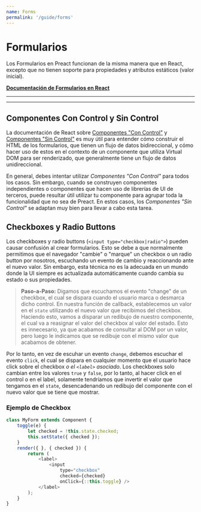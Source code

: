 ```yaml
---
name: Forms
permalink: '/guide/forms'
---
```


# Formularios<!-- omit in toc -->

Los Formularios en Preact funcionan de la misma manera que en React, excepto que no tienen soporte para propiedades y atributos estáticos (valor inicial).

**[Documentación de Formularios en React](https://facebook.github.io/react/docs/forms.html)**

---

<toc></toc>

---

## Componentes Con Control y Sin Control

La documentación de React sobre [Componentes "Con Control"](https://facebook.github.io/react/docs/forms.html#controlled-components) y [Componentes "Sin Control"](https://facebook.github.io/react/docs/forms.html#uncontrolled-components) es muy útil para entender cómo construir el HTML de los formularios, que tienen un flujo de datos bidireccional, y cómo hacer uso de estos en el contexto de un componente que utiliza Virtual DOM para ser renderizado, que generalmente tiene un flujo de datos unidireccional.

En general, debes intentar utilizar _Componentes "Con Control"_ para todos los casos. Sin embargo, cuando se construyen componentes independientes o componentes que hacen uso de librerías de UI de terceros, puede resultar útil utilizar tu componente para agrupar toda la funcionalidad que no sea de Preact. En estos casos, los _Componentes "Sin Control"_ se adaptan muy bien para llevar a cabo esta tarea.


## Checkboxes y Radio Buttons

Los checkboxes y radio buttons (`<input type="checkbox|radio">`) pueden causar confusión al crear formularios. Esto se debe a que normalmente permitimos que el navegador "cambie" o "marque" un checkbox o un radio button por nosotros, escuchando un evento de cambio y reaccionando ante el nuevo valor. Sin embargo, esta técnica no es la adecuada en un mundo donde la UI siempre es actualizada automáticamente cuando cambia su estado o sus propiedades.

> **Paso-a-Paso:** Digamos que escuchamos el evento "change" de un checkbox, el cual se dispara cuando el usuario marca o desmarca dicho control. En nuestra función de callback, establecemos un valor en el `state` utilizando el nuevo valor que recibimos del checkbox. Haciendo esto, vamos a disparar un redibujo de nuestro componente, el cual va a reasignar el valor del checkbox al valor del estado. Esto es innecesario, ya que acabamos de consultar al DOM por un valor, pero luego le indicamos que se redibuje con el mismo valor que acabamos de obtener.

Por lo tanto, en vez de escuhar un evento `change`, debemos escuchar el evento `click`, el cual se dispara en cualquier momento que el usuario hace click sobre el checkbox _o el `<label>` asociado_. Los checkboxes solo cambian entre los valores `true` y `false`, por lo tanto, al hacer click en el control o en el label, solamente tendríamos que invertir el valor que tengamos en el `state`, desencadenando un redibujo del componente con el nuevo valor que se tiene que mostrar.

### Ejemplo de Checkbox

```js
class MyForm extends Component {
    toggle(e) {
        let checked = !this.state.checked;
        this.setState({ checked });
    }
    render({ }, { checked }) {
        return (
            <label>
                <input
                    type="checkbox"
                    checked={checked}
                    onClick={::this.toggle} />
            </label>
        );
    }
}
```
